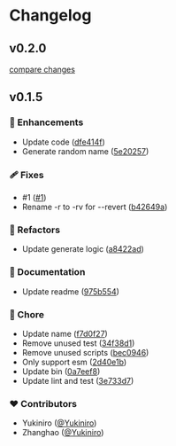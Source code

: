 # Changelog


## v0.2.0

[compare changes](https://github.com/Yukiniro/cranch/compare/v0.1.5...v0.2.0)

## v0.1.5


### 🚀 Enhancements

- Update code ([dfe414f](https://github.com/Yukiniro/cranch/commit/dfe414f))
- Generate random name ([5e20257](https://github.com/Yukiniro/cranch/commit/5e20257))

### 🩹 Fixes

- #1 ([#1](https://github.com/Yukiniro/cranch/issues/1))
- Rename -r to -rv for --revert ([b42649a](https://github.com/Yukiniro/cranch/commit/b42649a))

### 💅 Refactors

- Update generate logic ([a8422ad](https://github.com/Yukiniro/cranch/commit/a8422ad))

### 📖 Documentation

- Update readme ([975b554](https://github.com/Yukiniro/cranch/commit/975b554))

### 🏡 Chore

- Update name ([f7d0f27](https://github.com/Yukiniro/cranch/commit/f7d0f27))
- Remove unused test ([34f38d1](https://github.com/Yukiniro/cranch/commit/34f38d1))
- Remove unused scripts ([bec0946](https://github.com/Yukiniro/cranch/commit/bec0946))
- Only support esm ([2d40e1b](https://github.com/Yukiniro/cranch/commit/2d40e1b))
- Update bin ([0a7eef8](https://github.com/Yukiniro/cranch/commit/0a7eef8))
- Update lint and test ([3e733d7](https://github.com/Yukiniro/cranch/commit/3e733d7))

### ❤️ Contributors

- Yukiniro ([@Yukiniro](http://github.com/Yukiniro))
- Zhanghao ([@Yukiniro](http://github.com/Yukiniro))

